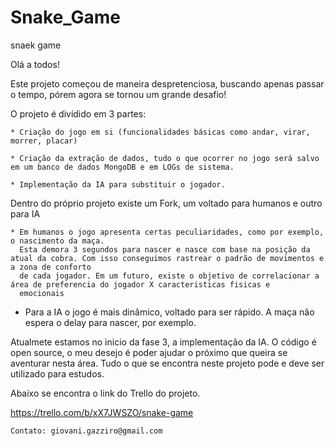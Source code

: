 # Snake_Game
snaek game


Olá a todos!


  Este projeto começou de maneira despretenciosa, buscando apenas passar o tempo,
pórem agora se tornou um grande desafio! 

  O projeto é divídido em 3 partes:
    
    * Criação do jogo em si (funcionalidades básicas como andar, virar, morrer, placar)
    
    * Criação da extração de dados, tudo o que ocorrer no jogo será salvo em um banco de dados MongoDB e em LOGs de sistema. 
    
    * Implementação da IA para substituir o jogador.
   
   Dentro do próprio projeto existe um Fork, um voltado para humanos e outro para IA
   
    * Em humanos o jogo apresenta certas peculiaridades, como por exemplo, o nascimento da maça.
      Esta demora 3 segundos para nascer e nasce com base na posição da atual da cobra. Com isso conseguimos rastrear o padrão de movimentos e a zona de conforto 
      de cada jogador. Em um futuro, existe o objetivo de correlacionar a área de preferencia do jogador X caracteristicas fisicas e
      emocionais
   
   * Para a IA o jogo é mais dinâmico, voltado para ser rápido. A maça não espera o delay para nascer, por exemplo.
   
   
   
   Atualmete estamos no inicio da fase 3, a implementação da IA. O código é open source, o meu desejo é poder ajudar o próximo
   que queira se aventurar nesta área. Tudo o que se encontra neste projeto pode e deve ser utilizado para estudos.
   
   
   Abaixo se encontra o link do Trello do projeto.
   
   https://trello.com/b/xX7JWSZO/snake-game
    
    
    Contato: giovani.gazziro@gmail.com
